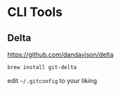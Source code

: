 # CLI Tools

## Delta

https://github.com/dandavison/delta

```bash
brew install git-delta
```

edit `~/.gitconfig` to your liking
